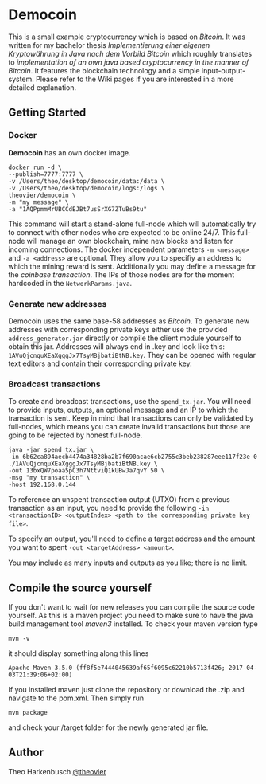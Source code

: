 # Democoin

This is a small example cryptocurrency which is based on _Bitcoin_.
It was written for my bachelor thesis _Implementierung einer eigenen Kryptowährung in Java nach dem Vorbild Bitcoin_ 
which roughly translates to _implementation of an own java based cryptocurrency in the manner of Bitcoin_.
It features the blockchain technology and a simple input-output-system. Please refer to the Wiki pages if you are interested in a more detailed explanation.

## Getting Started

### Docker

**Democoin** has an own docker image.

```
docker run -d \
--publish=7777:7777 \
-v /Users/theo/desktop/democoin/data:/data \
-v /Users/theo/desktop/democoin/logs:/logs \
theovier/democoin \
-m "my message" \
-a "1AQPpmmMrUBCCdEJBt7usSrXG7ZTuBs9tu"
```

This command will start a stand-alone full-node which will automatically try to connect with other nodes who are expected to be online 24/7.
This full-node will manage an own blockchain, mine new blocks and listen for incoming connections.
The docker independent parameters ``-m <message>`` and ``-a <address>`` are optional. They allow you to specifiy an address to which the mining reward is sent. 
Additionally you may define a message for the _coinbase transaction_.
The IPs of those nodes are for the moment hardcoded in the ``NetworkParams.java``.

### Generate new addresses

Democoin uses the same base-58 addresses as _Bitcoin_. 
To generate new addresses with corresponding private keys either use the provided ``address_generator.jar`` directly or compile the client module yourself to obtain this jar.
Addresses will always end in .key and look like this: ``1AVuQjcnquXEaXgggJx7TsyMBjbatiBtNB.key``. 
They can be opened with regular text editors and contain their corresponding private key.


### Broadcast transactions

To create and broadcast transactions, use the ``spend_tx.jar``.
You will need to provide inputs, outputs, an optional message and an IP to which the transaction is sent.
Keep in mind that transactions can only be validated by full-nodes, which means you can create invalid transactions but those are going to be rejected by honest full-node.

```
java -jar spend_tx.jar \
-in 6b62ca894aecb4474a34828ba2b7f690acae6cb2755c3beb238287eee117f23e 0 ./1AVuQjcnquXEaXgggJx7TsyMBjbatiBtNB.key \
-out 13bxQW7poaa5pC3h7NttviQ1kUBwJa7qvY 50 \
-msg "my transaction" \
-host 192.168.0.144
```

To reference an unspent transaction output (UTXO) from a previous transaction as an input, you need to provide the following
``
-in <transactionID> <outputIndex> <path to the corresponding private key file>
``.

To specify an output, you'll need to define a target address and the amount you want to spent 
``
-out <targetAddress> <amount>
``.

You may include as many inputs and outputs as you like; there is no limit. 

## Compile the source yourself

If you don't want to wait for new releases you can compile the source code yourself.
As this is a maven project you need to make sure to have the java build management tool _maven3_ installed.
To check your maven version type

```
mvn -v
```

it should display something along this lines

```
Apache Maven 3.5.0 (ff8f5e7444045639af65f6095c62210b5713f426; 2017-04-03T21:39:06+02:00)
```

If you installed maven just clone the repository or download the .zip and navigate to the pom.xml.
Then simply run 

```
mvn package
```

and check your /target folder for the newly generated jar file.


## Author

Theo Harkenbusch [@theovier](https://github.com/Theovier)

